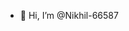 - 👋 Hi, I’m @Nikhil-66587

<!---
Nikhil-66587/Nikhil-66587 is a ✨ special ✨ repository because its `README.md` (this file) appears on your GitHub profile.
You can click the Preview link to take a look at your changes.
--->
